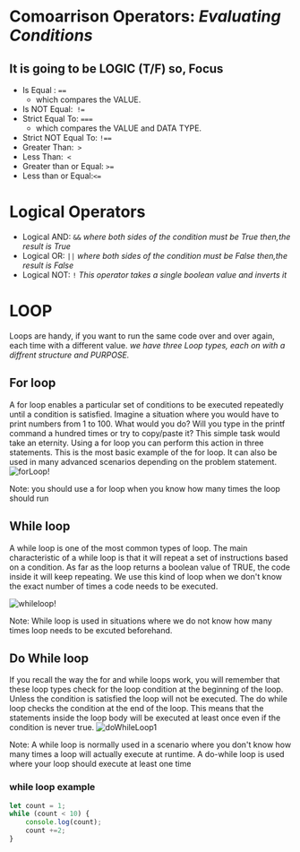 # Comoarrison Operators: *Evaluating Conditions*


## It is going to be LOGIC (T/F) so, Focus

- Is Equal : `==`
    + which compares the VALUE.
- Is NOT Equal:` !=`
- Strict Equal To: `===`
    + which compares the VALUE and DATA TYPE.
- Strict NOT Equal To: `!==`
- Greater Than:` >`
- Less Than:` <`
- Greater than or Equal: `>=`
- Less than or Equal:`<=`


# Logical Operators

- Logical AND: `&&` *where both sides of the condition must be True then,the result is True*
- Logical OR: `||` *where both sides of the condition must be False then,the result is False*
- Logical NOT: `!` *This operator takes a single boolean value and inverts it*



# LOOP



Loops are handy, if you want to run the same code over and over again, each time with a different value.
*we have three Loop types, each on with a diffrent structure and  PURPOSE.*

## For loop
A for loop enables a particular set of conditions to be executed repeatedly until a condition is satisfied. Imagine a situation where you would have to print numbers from 1 to 100. What would you do? Will you type in the printf command a hundred times or try to copy/paste it? This simple task would take an eternity. Using a for loop you can perform this action in three statements. This is the most basic example of the for loop. It can also be used in many advanced scenarios depending on the problem statement.
![forLoop!](https://media.geeksforgeeks.org/wp-content/uploads/20191108131134/For-Loop.jpg)

Note:  you should use a for loop when you know how many times the loop should run

## While loop
A while loop is one of the most common types of loop. The main characteristic of a while loop is that it will repeat a set of instructions based on a condition. As far as the loop returns a boolean value of TRUE, the code inside it will keep repeating. We use this kind of loop when we don't know the exact number of times a code needs to be executed.

![whileloop!](https://media.geeksforgeeks.org/wp-content/uploads/20191118164726/While-Loop-GeeksforGeeks.jpg)

Note: While loop is used in situations where we do not know how many times loop needs to be excuted beforehand.


## Do While loop
If you recall the way the for and while loops work, you will remember that these loop types check for the loop condition at the beginning of the loop. Unless the condition is satisfied the loop will not be executed.
The do while loop checks the condition at the end of the loop. This means that the statements inside the loop body will be executed at least once even if the condition is never true.
![doWhileLoop1](https://media.geeksforgeeks.org/wp-content/uploads/20191118154342/do-while-Loop-GeeksforGeeks2.jpg)

Note: A while loop is normally used in a scenario where you don't know how many times a loop will actually execute at runtime. A do-while loop is used where your loop should execute at least one time

### while loop example 

```javascript
let count = 1;
while (count < 10) {
    console.log(count);
    count +=2;
}
```

